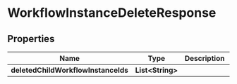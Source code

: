 

# WorkflowInstanceDeleteResponse


## Properties

Name | Type | Description | Notes
------------ | ------------- | ------------- | -------------
**deletedChildWorkflowInstanceIds** | **List&lt;String&gt;** |  |  [optional]



